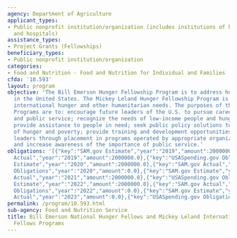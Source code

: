 ```yaml
---
agency: Department of Agriculture
applicant_types:
- Public nonprofit institution/organization (includes institutions of higher education
  and hospitals)
assistance_types:
- Project Grants (Fellowships)
beneficiary_types:
- Public nonprofit institution/organization
categories:
- Food and Nutrition - Food and Nutrition for Individual and Families
cfda: '10.593'
layout: program
objective: 'The Bill Emerson Hunger Fellowship Program is to address hunger and poverty
  in the United States. The Mickey Leland Hunger Fellowship Program is to address
  international hunger and other humanitarian needs. The purposes of the Fellowships
  Programs are to: encourage future leaders of the U.S. to pursue careers in humanitarian
  and public service; recognize the needs of low-income people and hungry people;
  provide assistance to people in need; seek public policy solutions to the challenges
  of hunger and poverty; provide training and development opportunities for to such
  leaders through placement in programs operated by appropriate organizations or entities;
  and increase awareness of the importance of public service.'
obligations: '[{"key":"SAM.gov Estimate","year":"2019","amount":2000000.0},{"key":"SAM.gov
  Actual","year":"2019","amount":2000000.0},{"key":"USASpending.gov Obligations","year":"2019","amount":0.0},{"key":"SAM.gov
  Estimate","year":"2020","amount":2000000.0},{"key":"SAM.gov Actual","year":"2020","amount":2000000.0},{"key":"USASpending.gov
  Obligations","year":"2020","amount":0.0},{"key":"SAM.gov Estimate","year":"2021","amount":2000000.0},{"key":"SAM.gov
  Actual","year":"2021","amount":2000000.0},{"key":"USASpending.gov Obligations","year":"2021","amount":0.0},{"key":"SAM.gov
  Estimate","year":"2022","amount":2000000.0},{"key":"SAM.gov Actual","year":"2022","amount":2000000.0},{"key":"USASpending.gov
  Obligations","year":"2022","amount":0.0},{"key":"SAM.gov Estimate","year":"2023","amount":2000000.0},{"key":"SAM.gov
  Actual","year":"2023","amount":0.0},{"key":"USASpending.gov Obligations","year":"2023","amount":0.0}]'
permalink: /program/10.593.html
sub-agency: Food and Nutrition Service
title: Bill Emerson National Hunger Fellows and Mickey Leland International Hunger
  Fellows Programs
---
```

